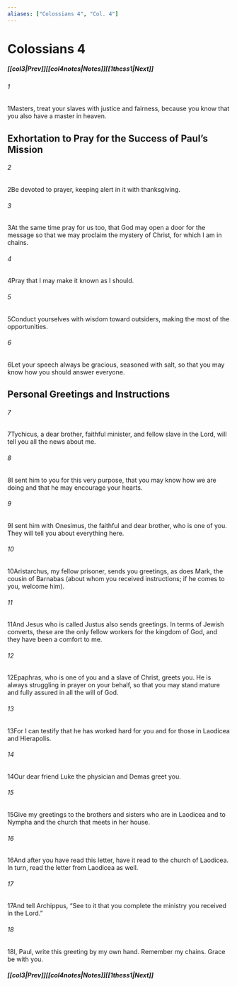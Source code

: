 ```yaml
---
aliases: ["Colossians 4", "Col. 4"]
---
```

# Colossians 4
##### <span class=arrow-left></span>[[col3|Prev]]<span class=navigation-separator></span>[[col4notes|Notes]]<span class=navigation-separator></span>[[1thess1|Next]]<span class=arrow-right></span>
###### 1
<span class=verse-first>1</span>Masters, treat your slaves with justice and fairness, because you know that you also have a master in heaven.
## Exhortation to Pray for the Success of Paul’s Mission
###### 2
<span class=verse-first>2</span>Be devoted to prayer, keeping alert in it with thanksgiving.
###### 3
<span class=verse-body>3</span>At the same time pray for us too, that God may open a door for the message so that we may proclaim the mystery of Christ, for which I am in chains.
###### 4
<span class=verse-body>4</span>Pray that I may make it known as I should.
<div class=paragraph-break></div>

###### 5
<span class=verse-first>5</span>Conduct yourselves with wisdom toward outsiders, making the most of the opportunities.
###### 6
<span class=verse-body>6</span>Let your speech always be gracious, seasoned with salt, so that you may know how you should answer everyone.
## Personal Greetings and Instructions
###### 7
<span class=verse-first>7</span>Tychicus, a dear brother, faithful minister, and fellow slave in the Lord, will tell you all the news about me.
###### 8
<span class=verse-body>8</span>I sent him to you for this very purpose, that you may know how we are doing and that he may encourage your hearts.
###### 9
<span class=verse-body>9</span>I sent him with Onesimus, the faithful and dear brother, who is one of you. They will tell you about everything here.
<div class=paragraph-break></div>

###### 10
<span class=verse-first>10</span>Aristarchus, my fellow prisoner, sends you greetings, as does Mark, the cousin of Barnabas (about whom you received instructions; if he comes to you, welcome him).
###### 11
<span class=verse-body>11</span>And Jesus who is called Justus also sends greetings. In terms of Jewish converts, these are the only fellow workers for the kingdom of God, and they have been a comfort to me.
###### 12
<span class=verse-body>12</span>Epaphras, who is one of you and a slave of Christ, greets you. He is always struggling in prayer on your behalf, so that you may stand mature and fully assured in all the will of God.
###### 13
<span class=verse-body>13</span>For I can testify that he has worked hard for you and for those in Laodicea and Hierapolis.
###### 14
<span class=verse-body>14</span>Our dear friend Luke the physician and Demas greet you.
###### 15
<span class=verse-body>15</span>Give my greetings to the brothers and sisters who are in Laodicea and to Nympha and the church that meets in her house.
###### 16
<span class=verse-body>16</span>And after you have read this letter, have it read to the church of Laodicea. In turn, read the letter from Laodicea as well.
###### 17
<span class=verse-body>17</span>And tell Archippus, “See to it that you complete the ministry you received in the Lord.”
<div class=paragraph-break></div>

###### 18
<span class=verse-first>18</span>I, Paul, write this greeting by my own hand. Remember my chains. Grace be with you.
##### <span class=arrow-left></span>[[col3|Prev]]<span class=navigation-separator></span>[[col4notes|Notes]]<span class=navigation-separator></span>[[1thess1|Next]]<span class=arrow-right></span>